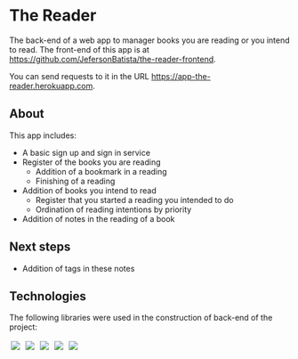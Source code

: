 # The Reader

The back-end of a web app to manager books you are reading or you intend to read. The front-end of this app is at https://github.com/JefersonBatista/the-reader-frontend.

You can send requests to it in the URL https://app-the-reader.herokuapp.com.

## About

This app includes:

- A basic sign up and sign in service
- Register of the books you are reading
  - Addition of a bookmark in a reading
  - Finishing of a reading
- Addition of books you intend to read
  - Register that you started a reading you intended to do
  - Ordination of reading intentions by priority
- Addition of notes in the reading of a book

## Next steps

- Addition of tags in these notes

## Technologies

The following libraries were used in the construction of back-end of the project:

<div>
  <img style='margin: 3px;' src="https://img.shields.io/badge/Node.js-339933?style=for-the-badge&logo=nodedotjs&logoColor=white" />
  <img style='margin: 3px;' src="https://img.shields.io/badge/Express.js-000000?style=for-the-badge&logo=express&logoColor=white" />
  <img style='margin: 3px;' src="https://img.shields.io/badge/PostgreSQL-316192?style=for-the-badge&logo=postgresql&logoColor=white" />
  <img style='margin: 3px;' src="https://img.shields.io/badge/Prisma-3982CE?style=for-the-badge&logo=Prisma&logoColor=white" />
  <img style='margin: 3px;' src="https://img.shields.io/badge/Jest-C21325?style=for-the-badge&logo=jest&logoColor=white" />
</div>
